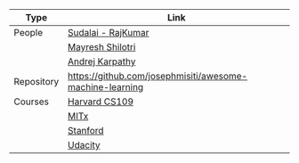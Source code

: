 | Type |   Link                 |
|------|------------------------|
| People | [Sudalai - RajKumar](https://www.quora.com/profile/Sudalai-Rajkumar-S) |
|       | [Mayresh Shilotri](https://github.com/MayureshShilotri) |
|       | [Andrej Karpathy](https://www.quora.com/profile/Andrej-Karpathy) |
| Repository | https://github.com/josephmisiti/awesome-machine-learning |
| Courses | [Harvard CS109](http://cs109.github.io/2015/pages/videos.html)|
|| [MITx](https://www.edx.org/course/the-analytics-edge-0) |
| | [Stanford](https://www.coursera.org/learn/machine-learning) |
| | [Udacity](https://eu.udacity.com/course/machine-learning--ud262) |
